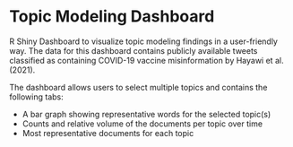 # Topic Modeling Dashboard
R Shiny Dashboard to visualize topic modeling findings in a user-friendly way. The data for this dashboard contains publicly available tweets classified as containing COVID-19 vaccine misinformation by Hayawi et al. (2021).

The dashboard allows users to select multiple topics and contains the following tabs:
* A bar graph showing representative words for the selected topic(s)
* Counts and relative volume of the documents per topic over time
* Most representative documents for each topic
